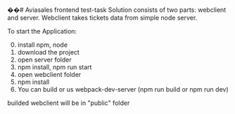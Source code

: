 ��# Aviasales frontend test-task
Solution consists of two parts: webclient and server.
Webclient takes tickets data from simple node server.

To start the Application: 

0) install npm, node
1) download the project
2) open server folder
3) npm install, npm run start
4) open webclient folder
5) npm install
6) You can build or us webpack-dev-server (npm run build or npm run dev)

builded webclient will be in "public" folder
